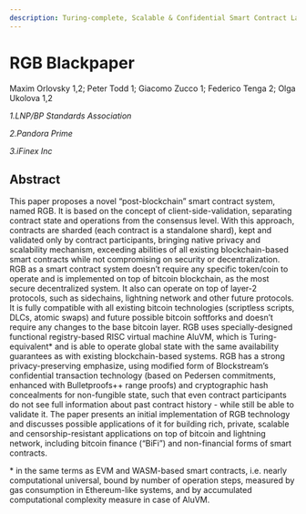 ```yaml
---
description: Turing-complete, Scalable & Confidential Smart Contract Layer for Bitcoin & LN
---
```


# RGB Blackpaper

Maxim Orlovsky 1,2; Peter Todd 1; Giacomo Zucco 1; Federico Tenga 2; Olga Ukolova 1,2

_1.LNP/BP Standards Association_

_2.Pandora Prime_

_3.iFinex Inc_

## Abstract

This paper proposes a novel “post-blockchain” smart contract system, named RGB. It is based on the concept of client-side-validation, separating contract state and operations from the consensus level. With this approach, contracts are sharded (each contract is a standalone shard), kept and validated only by contract participants, bringing native privacy and scalability mechanism, exceeding abilities of all existing blockchain-based smart contracts while not compromising on security or decentralization. RGB as a smart contract system doesn’t require any specific token/coin to operate and is implemented on top of bitcoin blockchain, as the most secure decentralized system. It also can operate on top of layer-2 protocols, such as sidechains, lightning network and other future protocols. It is fully compatible with all existing bitcoin technologies (scriptless scripts, DLCs, atomic swaps) and future possible bitcoin softforks and doesn’t require any changes to the base bitcoin layer. RGB uses specially-designed functional registry-based RISC virtual machine AluVM, which is Turing-equivalent\* and is able to operate global state with the same availability guarantees as with existing blockchain-based systems. RGB has a strong privacy-preserving emphasize, using modified form of Blockstream’s confidential transaction technology (based on Pedersen commitments, enhanced with Bulletproofs++ range proofs) and cryptographic hash concealments for non-fungible state, such that even contract participants do not see full information about past contract history - while still be able to validate it. The paper presents an initial implementation of RGB technology and discusses possible applications of it for building rich, private, scalable and censorship-resistant applications on top of bitcoin and lightning network, including bitcoin finance (“BiFi”) and non-financial forms of smart contracts.

\* in the same terms as EVM and WASM-based smart contracts, i.e. nearly computational universal, bound by number of operation steps, measured by gas consumption in Ethereum-like systems, and by accumulated computational complexity measure in case of AluVM.
